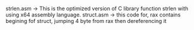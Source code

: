 strlen.asm -> This is the optimized version of C library function strlen with using x64 assembly language.
struct.asm -> this code for, rax contains begining fof struct, jumping 4 byte from rax then dereferencing it
